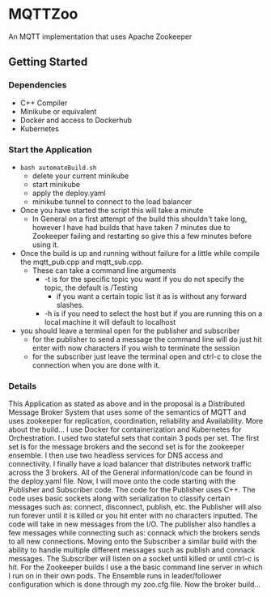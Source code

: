 # MQTTZoo
An MQTT implementation that uses Apache Zookeeper

## Getting Started

### Dependencies
 * C++ Compiler
 * Minikube or equivalent
 * Docker and access to Dockerhub
 * Kubernetes
### Start the Application
 * ``` bash automateBuild.sh ```
   * delete your current minikube
   * start minikube
   * apply the deploy.yaml
   * minikube tunnel to connect to the load balancer
* Once you have started the script this will take a minute
  * In General on a first attempt of the build this shouldn't take long, however I have had builds that have taken 7 minutes due to Zookeeper failing and restarting so give this a few minutes before using it.
* Once the build is up and running without failure for a little while compile the mqtt_pub.cpp and mqtt_sub.cpp.
  * These can take a command line arguments
    * -t is for the specific topic you want if you do not specify the topic, the default is /Testing
      * if you want a certain topic list it as is without any forward slashes. 
    * -h is if you need to select the host but if you are running this on a local machine it will default to localhost
* you should leave a terminal open for the publisher and subscriber
  * for the publisher to send a message the command line will do just hit enter with now characters if you wish to terminate the session
  * for the subscriber just leave the terminal open and ctrl-c to close the connection when you are done with it. 
### Details
This Application as stated as above and in the proposal is a Distributed Message Broker System that uses some of the semantics of MQTT and uses zookeeper for replication, coordination, reliability and Availability. 
More about the build... I use Docker for containerization and Kubernetes for Orchestration. I used two stateful sets that contain 3 pods per set. The first set is for the message brokers and the second set is for the zookeeper ensemble. I then use two headless services for DNS access and connectivity. I finally have a load balancer that distributes network traffic across the 3 brokers. All of the General information/code can be found in the deploy.yaml file. Now, I will move onto the code starting with the Publisher and Subscriber code. The code for the Publisher uses C++. The code uses basic sockets along with serialization to classify certain messages such as: connect, disconnect, publish, etc. the Publisher will also run forever until it is killed or you hit enter with no characters inputted. The code will take in new messages from the I/O. The publisher also handles a few messages while connecting such as: connack which the brokers sends to all new connections. Moving onto the Subscriber a similar build with the ability to handle multiple different messages such as publish and connack messages. The Subscriber will listen on a socket until killed or until ctrl-c is hit. For the Zookeeper builds I use a the basic command line server in which I run on in their own pods. The Ensemble runs in leader/follower configuration which is done through my zoo.cfg file. Now the broker build...
